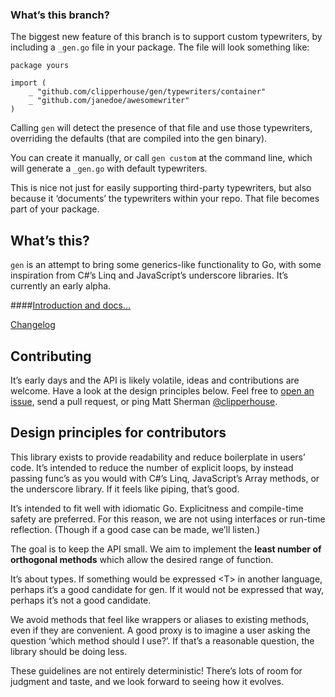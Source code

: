### What’s this branch?

The biggest new feature of this branch is to support custom typewriters, by including a `_gen.go` file in your package. The file will look something like:

```
package yours

import (
	_ "github.com/clipperhouse/gen/typewriters/container"
	_ "github.com/janedoe/awesomewriter"
)
```

Calling `gen` will detect the presence of that file and use those typewriters, overriding the defaults (that are compiled into the gen binary).

You can create it manually, or call `gen custom` at the command line, which will generate a `_gen.go` with default typewriters.

This is nice not just for easily supporting third-party typewriters, but also because it ‘documents’ the typewriters within your repo. That file becomes part of your package.

## What’s this?

`gen` is an attempt to bring some generics-like functionality to Go, with some inspiration from C#’s Linq and JavaScript’s underscore libraries. It’s currently an early alpha.

####[Introduction and docs…](http://clipperhouse.github.io/gen/)

[Changelog](http://clipperhouse.github.io/gen/#Changelog)

## Contributing

It’s early days and the API is likely volatile, ideas and contributions are welcome. Have a look at the design principles below. Feel free to [open an issue](//github.com/clipperhouse/gen/issues), send a pull request, or ping Matt Sherman [@clipperhouse](http://twitter.com/clipperhouse).

## Design principles for contributors

This library exists to provide readability and reduce boilerplate in users’ code. It’s intended to reduce the number of explicit loops, by instead passing func’s as you would with C#’s Linq, JavaScript’s Array methods, or the underscore library. If it feels like piping, that’s good.

It’s intended to fit well with idiomatic Go. Explicitness and compile-time safety are preferred. For this reason, we are not using interfaces or run-time reflection. (Though if a good case can be made, we’ll listen.)

The goal is to keep the API small. We aim to implement the **least number of orthogonal methods** which allow the desired range of function.

It’s about types. If something would be expressed &lt;T&gt; in another language, perhaps it’s a good candidate for gen. If it would not be expressed that way, perhaps it’s not a good candidate.

We avoid methods that feel like wrappers or aliases to existing methods, even if they are convenient. A good proxy is to imagine a user asking the question ‘which method should I use?’. If that’s a reasonable question, the library should be doing less.

These guidelines are not entirely deterministic! There’s lots of room for judgment and taste, and we look forward to seeing how it evolves.
